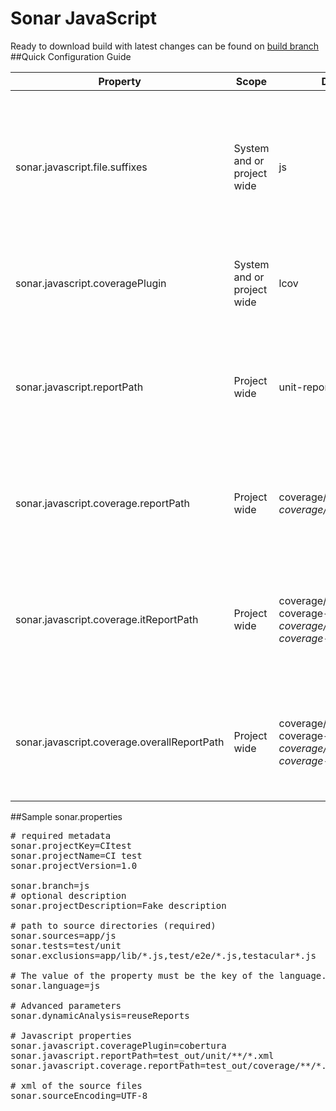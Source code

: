 Sonar JavaScript
================
Ready to download build with latest changes can be found on [build branch](https://github.com/SidhNor/sonar-javascript/tree/build)
##Quick Configuration Guide

| Property                                    | Scope                      | Default                                          | Example                    | Description |
| ---------|----------------|--------------- |-------------------|----------------------------------------------|
| sonar.javascript.file.suffixes              | System and or project wide | js                                               |  js                        | Comma separated list of file name extension to be considered as JavaScript source files during analysis.|
| sonar.javascript.coveragePlugin             | System and or project wide | lcov                                             | cobertura or lcov          | Coverage plugin to use when analyzing coverage reports |
| sonar.javascript.reportPath                 | Project wide               | unit-reports/*.xml                               | test_out/unit/\*.xml       | Ant pattern describing the path to junit compatible test reports, **relative to projects root**. |
| sonar.javascript.coverage.reportPath        | Project wide               | coverage/coverage-*.xml, coverage/coverage-*.dat | test_out/coverage/**/\*.xml| Ant pattern describing the path to coverage reports, **relative to projects root**. |
| sonar.javascript.coverage.itReportPath      | Project wide               | coverage/it-coverage-*.xml, coverage/it-coverage-*.dat | test_out/coverage/it/\*.xml| Ant pattern describing the path to integration test coverage reports, **relative to projects root**. |
| sonar.javascript.coverage.overallReportPath | Project wide               | coverage/overall-coverage-*.xml, coverage/overall-coverage-*.dat | test_out/coverage/overall/\*.xml| Ant pattern describing the path to overall test coverage reports, **relative to projects root**. |


##Sample sonar.properties
<pre>
# required metadata
sonar.projectKey=CItest
sonar.projectName=CI test
sonar.projectVersion=1.0
 
sonar.branch=js
# optional description
sonar.projectDescription=Fake description
 
# path to source directories (required)
sonar.sources=app/js
sonar.tests=test/unit
sonar.exclusions=app/lib/*.js,test/e2e/*.js,testacular*.js
 
# The value of the property must be the key of the language.
sonar.language=js

# Advanced parameters
sonar.dynamicAnalysis=reuseReports

# Javascript properties
sonar.javascript.coveragePlugin=cobertura
sonar.javascript.reportPath=test_out/unit/**/*.xml
sonar.javascript.coverage.reportPath=test_out/coverage/**/*.xml

# xml of the source files
sonar.sourceEncoding=UTF-8
</pre>
